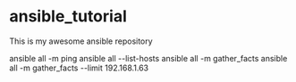# ansible_tutorial


This is my awesome ansible repository

ansible all -m ping
ansible all --list-hosts
ansible all -m gather_facts
ansible all -m gather_facts --limit 192.168.1.63

